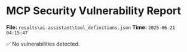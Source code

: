 # MCP Security Vulnerability Report
**File:** `results\ai-assistant\tool_definitions.json`
**Time:** `2025-06-21 04:15:47`

✅ No vulnerabilities detected.